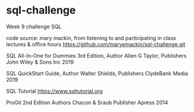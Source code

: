 # sql-challenge
Week 9 challenge SQL

code source: mary mackin, from listening to and participating in class lectures & office hours https://github.com/maryemackin/sql-challenge.git

SQL All-In-One for Dummies 3rd Edition, Author Allen G Taylor, Publishers John Wiley & Sons Inc 2019

SQL QuickStart Guide, Author Walter Shields, Publishers ClydeBank Media 2019

SQL Tutorial https://www.sqltutorial.org

ProGit 2nd Edition Authors Chacon & Sraub Publisher Apress 2014
